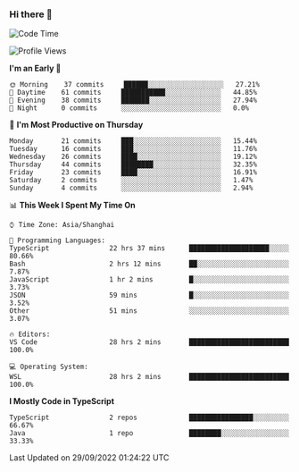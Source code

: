 ### Hi there 👋

<!--
**waynelwz/waynelwz** is a ✨ _special_ ✨ repository because its `README.md` (this file) appears on your GitHub profile.

Here are some ideas to get you started:

- 🔭 I’m currently working on ...
- 🌱 I’m currently learning ...
- 👯 I’m looking to collaborate on ...
- 🤔 I’m looking for help with ...
- 💬 Ask me about ...
- 📫 How to reach me: ...
- 😄 Pronouns: ...
- ⚡ Fun fact: ...
-->

<!--START_SECTION:waka-->
![Code Time](http://img.shields.io/badge/Code%20Time-502%20hrs%2058%20mins-blue)

![Profile Views](http://img.shields.io/badge/Profile%20Views-0-blue)

**I'm an Early 🐤** 

```text
🌞 Morning    37 commits     ██████░░░░░░░░░░░░░░░░░░░   27.21% 
🌆 Daytime    61 commits     ███████████░░░░░░░░░░░░░░   44.85% 
🌃 Evening    38 commits     ███████░░░░░░░░░░░░░░░░░░   27.94% 
🌙 Night      0 commits      ░░░░░░░░░░░░░░░░░░░░░░░░░   0.0%

```
📅 **I'm Most Productive on Thursday** 

```text
Monday       21 commits     ███░░░░░░░░░░░░░░░░░░░░░░   15.44% 
Tuesday      16 commits     ███░░░░░░░░░░░░░░░░░░░░░░   11.76% 
Wednesday    26 commits     ████░░░░░░░░░░░░░░░░░░░░░   19.12% 
Thursday     44 commits     ████████░░░░░░░░░░░░░░░░░   32.35% 
Friday       23 commits     ████░░░░░░░░░░░░░░░░░░░░░   16.91% 
Saturday     2 commits      ░░░░░░░░░░░░░░░░░░░░░░░░░   1.47% 
Sunday       4 commits      ░░░░░░░░░░░░░░░░░░░░░░░░░   2.94%

```


📊 **This Week I Spent My Time On** 

```text
⌚︎ Time Zone: Asia/Shanghai

💬 Programming Languages: 
TypeScript               22 hrs 37 mins      ████████████████████░░░░░   80.66% 
Bash                     2 hrs 12 mins       ██░░░░░░░░░░░░░░░░░░░░░░░   7.87% 
JavaScript               1 hr 2 mins         █░░░░░░░░░░░░░░░░░░░░░░░░   3.73% 
JSON                     59 mins             █░░░░░░░░░░░░░░░░░░░░░░░░   3.52% 
Other                    51 mins             ░░░░░░░░░░░░░░░░░░░░░░░░░   3.07%

🔥 Editors: 
VS Code                  28 hrs 2 mins       █████████████████████████   100.0%

💻 Operating System: 
WSL                      28 hrs 2 mins       █████████████████████████   100.0%

```

**I Mostly Code in TypeScript** 

```text
TypeScript               2 repos             ████████████████░░░░░░░░░   66.67% 
Java                     1 repo              ████████░░░░░░░░░░░░░░░░░   33.33%

```



 Last Updated on 29/09/2022 01:24:22 UTC
<!--END_SECTION:waka-->
